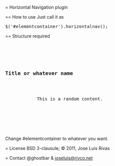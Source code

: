 = Horizontal Navigation plugin

== How to use
Just call it as 

<pre>$('#elementcontainer').horizontalnav();</pre>

== Structure required

<pre>
<div id="elementcontainer">
	<div class="container">
		<h3>Title or whatever name</h3>
		<div class="content">
			This is a random content.
		</div><!-- .content -->
	</div><!-- .container -->
</div><!-- #elementcontainer -->

</pre>

Change #elementcontainer to whatever you want.

= License
BSD 3-clausule; © 2011, Jose Luis Rivas

= Contact
@ghostbar & joseluis@rivco.net

